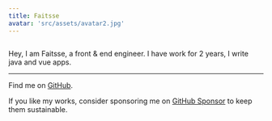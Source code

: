 ```yaml
---
title: Faitsse
avatar: 'src/assets/avatar2.jpg'
---
```


<p align="center">
<img :src="avatar" rounded-full w-80px h-80px/>
</p>

Hey, I am Faitsse, a front & end engineer. I have work for 2 years, I write java
and vue apps.

***

Find me on [GitHub](https://github.com/faitsse).

If you like my works, consider sponsoring me on [GitHub Sponsor](https://github.com/sponsors/antfu) to keep them sustainable.
